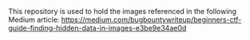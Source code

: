 This repository is used to hold the images referenced in the following Medium article:
https://medium.com/bugbountywriteup/beginners-ctf-guide-finding-hidden-data-in-images-e3be9e34ae0d
